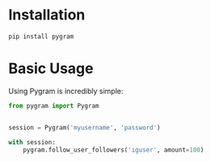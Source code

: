 # Installation

```
pip install pygram
```

# Basic Usage

Using Pygram is incredibly simple:

```python
from pygram import Pygram


session = Pygram('myusername', 'password')

with session:
    pygram.follow_user_followers('iguser', amount=100)

```
